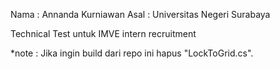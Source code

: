 Nama : Annanda Kurniawan
Asal : Universitas Negeri Surabaya

Technical Test untuk IMVE intern recruitment

*note : Jika ingin build dari repo ini hapus "LockToGrid.cs".
